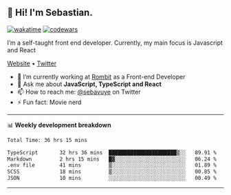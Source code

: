 ## 👋 Hi! I'm Sebastian.

[![wakatime](https://wakatime.com/badge/user/df0036c6-328a-4a39-be9b-e49417ed22a1.svg)](https://wakatime.com/@df0036c6-328a-4a39-be9b-e49417ed22a1)
[![codewars](https://www.codewars.com/users/sebavuye/badges/small)](https://www.codewars.com/users/sebavuye)

I’m a self-taught front end developer. Currently, my main focus is Javascript and React

[Website](https://sebastianvuye.be) • [Twitter](https://twitter.com/sebavuye)

- 🔭 I’m currently working at [Rombit](https://rombit.com/) as a Front-end Developer
- 💬 Ask me about **JavaScript, TypeScript and React**
- 📫 How to reach me: [@sebavuye](https://twitter.com/sebavuye) on Twitter
- ⚡ Fun fact: Movie nerd

-------

📊 **Weekly development breakdown**

<!--START_SECTION:waka-->

```txt
Total Time: 36 hrs 15 mins

TypeScript       32 hrs 36 mins  ██████████████████████▒░░   89.91 %
Markdown         2 hrs 15 mins   █▓░░░░░░░░░░░░░░░░░░░░░░░   06.24 %
.env file        41 mins         ▒░░░░░░░░░░░░░░░░░░░░░░░░   01.89 %
SCSS             18 mins         ▒░░░░░░░░░░░░░░░░░░░░░░░░   00.85 %
JSON             10 mins         ░░░░░░░░░░░░░░░░░░░░░░░░░   00.49 %
```

<!--END_SECTION:waka-->
-------

